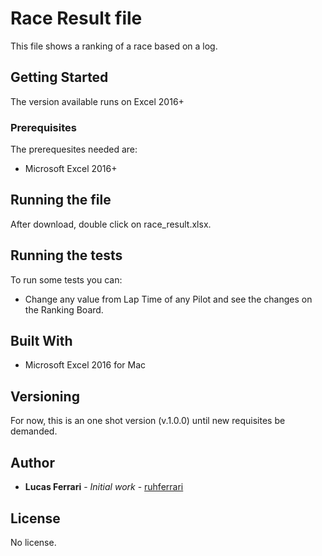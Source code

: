 # Race Result file

This file shows a ranking of a race based on a log. 

## Getting Started

The version available runs on Excel 2016+

### Prerequisites

The prerequesites needed are:
* Microsoft Excel 2016+

## Running the file

After download, double click on race_result.xlsx.

## Running the tests

To run some tests you can:
* Change any value from Lap Time of any Pilot and see the changes on the Ranking Board.

## Built With

* Microsoft Excel 2016 for Mac

## Versioning

For now, this is an one shot version (v.1.0.0) until new requisites be demanded.

## Author

* **Lucas Ferrari** - *Initial work* - [ruhferrari](https://github.com/ruhferrari)

## License
No license.

